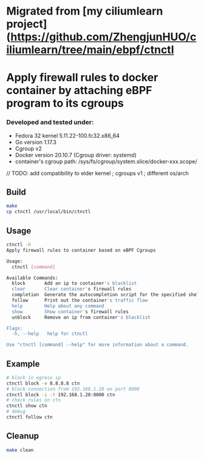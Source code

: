 # Migrated from [my ciliumlearn project](https://github.com/ZhengjunHUO/ciliumlearn/tree/main/ebpf/ctnctl
# Apply firewall rules to docker container by attaching eBPF program to its cgroups

### Developed and tested under:
- Fedora 32 kernel 5.11.22-100.fc32.x86_64
- Go version 1.17.3
- Cgroup v2
- Docker version 20.10.7 (Cgroup driver: systemd)
- container's cgroup path: /sys/fs/cgroup/system.slice/docker-xxx.scope/

// TODO: add compatibility to elder kernel ; cgroups v1 ; different os/arch

## Build
```bash
make
cp ctnctl /usr/local/bin/ctnctl
```

## Usage
```bash
ctnctl -h
Apply firewall rules to container based on eBPF Cgroups

Usage:
  ctnctl [command]

Available Commands:
  block       Add an ip to container's blacklist
  clear       Clear container's firewall rules
  completion  Generate the autocompletion script for the specified shell
  follow      Print out the container's traffic flow
  help        Help about any command
  show        Show container's firewall rules
  unblock     Remove an ip from container's blacklist

Flags:
  -h, --help   help for ctnctl

Use "ctnctl [command] --help" for more information about a command.
```

## Example
```bash
# block in egress ip
ctnctl block -e 8.8.8.8 ctn
# block connection from 192.168.1.20 on port 8000
ctnctl block -i -t 192.168.1.20:8000 ctn
# check rules on ctn
ctnctl show ctn
# debug
ctnctl follow ctn 
```

## Cleanup
```bash
make clean
```
